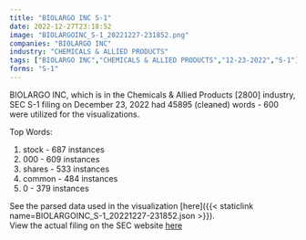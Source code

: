 ```yaml
---
title: "BIOLARGO INC S-1"
date: 2022-12-27T23:18:52
image: "BIOLARGOINC_S-1_20221227-231852.png"
companies: "BIOLARGO INC"
industry: "CHEMICALS & ALLIED PRODUCTS"
tags: ["BIOLARGO INC","CHEMICALS & ALLIED PRODUCTS","12-23-2022","S-1"]
forms: "S-1"
---
```

BIOLARGO INC, which is in the Chemicals & Allied Products [2800] industry, SEC S-1 filing on December 23, 2022 had 45895 (cleaned) words - 600 were utilized for the visualizations.

Top Words:
1. stock - 687 instances
2. 000 - 609 instances
3. shares - 533 instances
4. common - 484 instances
5. 0 - 379 instances


See the parsed data used in the visualization [here]({{< staticlink name=BIOLARGOINC_S-1_20221227-231852.json >}}).  
View the actual filing on the SEC website [here](https://www.sec.gov/Archives/edgar/data/880242/0001437749-22-029630.txt)